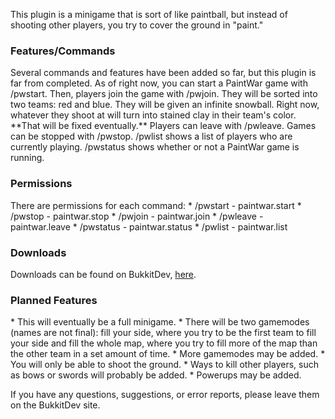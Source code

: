 This plugin is a minigame that is sort of like paintball, but instead of shooting other players, you try to cover the ground in "paint."

<h3>Features/Commands</h3>
Several commands and features have been added so far, but this plugin is far from completed. As of right now, you can start a PaintWar game with /pwstart. Then, players join the game with /pwjoin. They will be sorted into two teams: red and blue. They will be given an infinite snowball. Right now, whatever they shoot at will turn into stained clay in their team's color. **That will be fixed eventually.** Players can leave with /pwleave. Games can be stopped with /pwstop. /pwlist shows a list of players who are currently playing. /pwstatus shows whether or not a PaintWar game is running.

<h3>Permissions</h3>
There are permissions for each command:
* /pwstart - paintwar.start
* /pwstop - paintwar.stop
* /pwjoin - paintwar.join
* /pwleave - paintwar.leave
* /pwstatus - paintwar.status
* /pwlist - paintwar.list

<h3>Downloads</h3>
Downloads can be found on BukkitDev, <a href=http://dev.bukkit.org/bukkit-plugins/paint-war/>here</a>.

<h3>Planned Features</h3>
* This will eventually be a full minigame.
* There will be two gamemodes (names are not final): fill your side, where you try to be the first team to fill your side and fill the whole map, where you try to fill more of the map than the other team in a set amount of time.
* More gamemodes may be added.
* You will only be able to shoot the ground.
* Ways to kill other players, such as bows or swords will probably be added.
* Powerups may be added.

If you have any questions, suggestions, or error reports, please leave them on the BukkitDev site.
